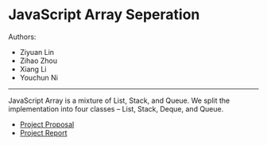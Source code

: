# JavaScript Array Seperation

Authors:
- Ziyuan Lin
- Zihao Zhou
- Xiang Li
- Youchun Ni
----

JavaScript Array is a mixture of List, Stack, and Queue. We split the implementation into four classes – List, Stack, Deque, and Queue.

* [Project Proposal](https://docs.google.com/document/d/1gPmznLMDxV70DMjj3CVXKwvv2jMJDWJDhRWrElrNjR0/)
* [Project Report](https://docs.google.com/document/d/1ACf1q2yKlVb8jxlr3cHRchNbbbx04uh7l-RHixdRWOE/)

